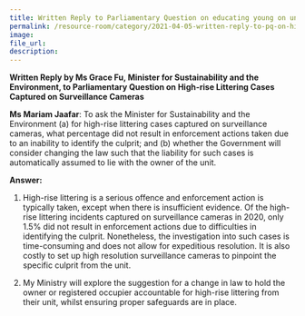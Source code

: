 ```yaml
---  
title: Written Reply to Parliamentary Question on educating young on unacceptable social behaviours by Ms Grace Fu, Minister for Sustainability and the Environment
permalink: /resource-room/category/2021-04-05-written-reply-to-pq-on-high-rise-littering-on-surveillance-cameras/
image:  
file_url:  
description:  
---  
```

**Written Reply by Ms Grace Fu, Minister for Sustainability and the Environment, to Parliamentary Question on High-rise Littering Cases Captured on Surveillance Cameras**

**Ms Mariam Jaafar**: To ask the Minister for Sustainability and the Environment (a) for high-rise littering cases captured on surveillance cameras, what percentage did not result in enforcement actions taken due to an inability to identify the culprit; and (b) whether the Government will consider changing the law such that the liability for such cases is automatically assumed to lie with the owner of the unit.

**Answer:**

1. High-rise littering is a serious offence and enforcement action is typically taken, except when there is insufficient evidence. Of the high-rise littering incidents captured on surveillance cameras in 2020, only 1.5% did not result in enforcement actions due to difficulties in identifying the culprit. Nonetheless, the investigation into such cases is time-consuming and does not allow for expeditious resolution. It is also costly to set up high resolution surveillance cameras to pinpoint the specific culprit from the unit.

2. My Ministry will explore the suggestion for a change in law to hold the owner or registered occupier accountable for high-rise littering from their unit, whilst ensuring proper safeguards are in place.
